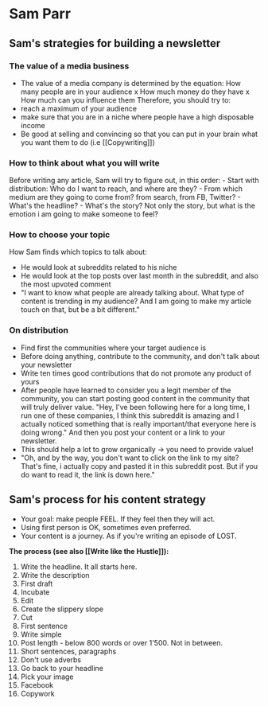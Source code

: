 # Sam Parr


## Sam's strategies for building a newsletter 


### The value of a media business

- The value of a media company is determined by the equation:
		How many people are in your audience x How much money do they have x How much can you influence them
Therefore, you should try to:
- reach a maximum of your audience
- make sure that you are in a niche where people have a high disposable income
- Be good at selling and convincing so that you can put in your brain what you want them to do (i.e [[Copywriting]])

### How to think about what you will write

Before writing any article, Sam will try to figure out, in this order:
	- Start with distribution: Who do I want to reach, and where are they?
	- From which medium are they going to come from? from search, from FB, Twitter?
	- What's the headline?
	- What's the story? Not only the story, but what is the emotion i am going to make someone to feel?

### How to choose your topic

How Sam finds which topics to talk about:
- He would look at subreddits related to his niche
- He would look at the top posts over last month in the subreddit, and also the most upvoted comment
- "I want to know what people are already talking about. What type of content is trending in my audience? And I am going to make my article touch on that, but be a bit different."

### On distribution

- Find first the communities where your target audience is
- Before doing anything, contribute to the community, and don't talk about your newsletter
- Write ten times good contributions that do not promote any product of yours
- After people have learned to consider you a legit member of the community, you can start posting good content in the community that will truly deliver value. "Hey, I've been following here for a long time, I run one of these companies, I think this subreddit is amazing and I actually noticed something that is really important/that everyone here is doing wrong." And then you post your content or a link to your newsletter.
- This should help a lot to grow organically -> you need to provide value!
- "Oh, and by the way, you don't want to click on the link to my site? That's fine, i actually copy and pasted it in this subreddit post. But if you do want to read it, the link is down here."






## Sam's process for his content strategy

- Your goal: make people FEEL. If they feel then they will act.
- Using first person is OK, sometimes even preferred.
- Your content is a journey. As if you're writing an episode of LOST. 

**The process (see also [[Write like the Hustle]]):**
1. Write the headline. It all starts here. 
2. Write the description
3. First draft
4. Incubate
5. Edit
6. Create the slippery slope
7. Cut
8. First sentence
9. Write simple
10. Post length - below 800 words or over 1'500. Not in between.
11. Short sentences, paragraphs
12. Don't use adverbs
13. Go back to your headline
14. Pick your image
15. Facebook
16. Copywork